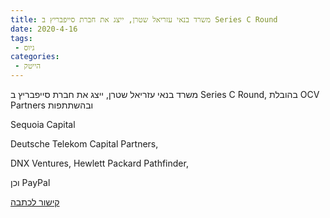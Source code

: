 ```yaml
---
title: משרד בנאי עזריאל שטרן, ייצג את חברת סייפבריץ ב Series C Round
date: 2020-4-16
tags:
 - גיוס
categories: 
 - הייטק
---
```


משרד בנאי עזריאל שטרן, ייצג את חברת סייפבריץ ב Series C Round, בהובלת OCV Partners ובהשתתפות

Sequoia Capital

Deutsche Telekom Capital Partners,

DNX Ventures, Hewlett Packard Pathfinder,

וכן PayPal

<a href="https://www.calcalist.co.il/internet/articles/0,7340,L-3808437,00.html">
קישור לכתבה</a>
